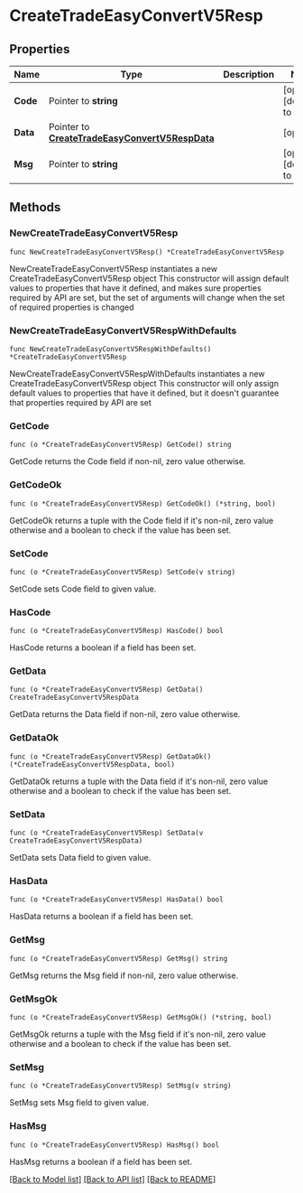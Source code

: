 # CreateTradeEasyConvertV5Resp

## Properties

Name | Type | Description | Notes
------------ | ------------- | ------------- | -------------
**Code** | Pointer to **string** |  | [optional] [default to ""]
**Data** | Pointer to [**CreateTradeEasyConvertV5RespData**](CreateTradeEasyConvertV5RespData.md) |  | [optional] 
**Msg** | Pointer to **string** |  | [optional] [default to ""]

## Methods

### NewCreateTradeEasyConvertV5Resp

`func NewCreateTradeEasyConvertV5Resp() *CreateTradeEasyConvertV5Resp`

NewCreateTradeEasyConvertV5Resp instantiates a new CreateTradeEasyConvertV5Resp object
This constructor will assign default values to properties that have it defined,
and makes sure properties required by API are set, but the set of arguments
will change when the set of required properties is changed

### NewCreateTradeEasyConvertV5RespWithDefaults

`func NewCreateTradeEasyConvertV5RespWithDefaults() *CreateTradeEasyConvertV5Resp`

NewCreateTradeEasyConvertV5RespWithDefaults instantiates a new CreateTradeEasyConvertV5Resp object
This constructor will only assign default values to properties that have it defined,
but it doesn't guarantee that properties required by API are set

### GetCode

`func (o *CreateTradeEasyConvertV5Resp) GetCode() string`

GetCode returns the Code field if non-nil, zero value otherwise.

### GetCodeOk

`func (o *CreateTradeEasyConvertV5Resp) GetCodeOk() (*string, bool)`

GetCodeOk returns a tuple with the Code field if it's non-nil, zero value otherwise
and a boolean to check if the value has been set.

### SetCode

`func (o *CreateTradeEasyConvertV5Resp) SetCode(v string)`

SetCode sets Code field to given value.

### HasCode

`func (o *CreateTradeEasyConvertV5Resp) HasCode() bool`

HasCode returns a boolean if a field has been set.

### GetData

`func (o *CreateTradeEasyConvertV5Resp) GetData() CreateTradeEasyConvertV5RespData`

GetData returns the Data field if non-nil, zero value otherwise.

### GetDataOk

`func (o *CreateTradeEasyConvertV5Resp) GetDataOk() (*CreateTradeEasyConvertV5RespData, bool)`

GetDataOk returns a tuple with the Data field if it's non-nil, zero value otherwise
and a boolean to check if the value has been set.

### SetData

`func (o *CreateTradeEasyConvertV5Resp) SetData(v CreateTradeEasyConvertV5RespData)`

SetData sets Data field to given value.

### HasData

`func (o *CreateTradeEasyConvertV5Resp) HasData() bool`

HasData returns a boolean if a field has been set.

### GetMsg

`func (o *CreateTradeEasyConvertV5Resp) GetMsg() string`

GetMsg returns the Msg field if non-nil, zero value otherwise.

### GetMsgOk

`func (o *CreateTradeEasyConvertV5Resp) GetMsgOk() (*string, bool)`

GetMsgOk returns a tuple with the Msg field if it's non-nil, zero value otherwise
and a boolean to check if the value has been set.

### SetMsg

`func (o *CreateTradeEasyConvertV5Resp) SetMsg(v string)`

SetMsg sets Msg field to given value.

### HasMsg

`func (o *CreateTradeEasyConvertV5Resp) HasMsg() bool`

HasMsg returns a boolean if a field has been set.


[[Back to Model list]](../README.md#documentation-for-models) [[Back to API list]](../README.md#documentation-for-api-endpoints) [[Back to README]](../README.md)


